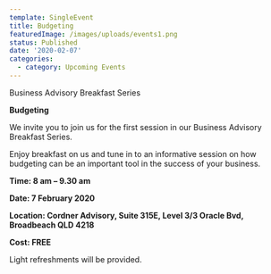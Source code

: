 ```yaml
---
template: SingleEvent
title: Budgeting
featuredImage: /images/uploads/events1.png
status: Published
date: '2020-02-07'
categories:
  - category: Upcoming Events
---
```

Business Advisory Breakfast Series

**Budgeting**



We invite you to join us for the first session in our Business Advisory Breakfast Series.  



Enjoy breakfast on us and tune in to an informative session on how budgeting can be an important tool in the success of your business.  



**Time: 8 am – 9.30 am**

**Date: 7 February 2020**

**Location: Cordner Advisory, Suite 315E, Level 3/3 Oracle Bvd, Broadbeach QLD 4218**

**Cost: FREE**



Light refreshments will be provided.
